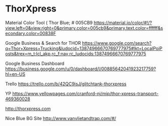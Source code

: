 # ThorXpress

Material Color Tool ( Thor Blue; # 005CB9
https://material.io/color/#!/?view.left=0&view.right=0&primary.color=005cb9&primary.text.color=ffffff&secondary.color=00838F

Google Business & Search for THOR
https://www.google.com/search?q=Thor+Xpress+Trucking&ludocid=13874966670769777975#lkt=LocalPoiPosts&trex=m_t:lcl_akp,rc_f:nav,rc_ludocids:13874966670769777975

Google Business Dashboard
https://business.google.com/u/0/dashboard/l/00885642041923217759?hl=en-US

Trello
https://trello.com/b/42QC9isJ/glitchtank-thorxpress

YP
https://www.yellowpages.com/cranford-nj/mip/thor-xpress-transport-469360028

http://thorxpress.com

Nice Blue BG Site
http://www.vanvlietandtrap.com/#/
